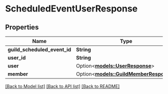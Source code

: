 # ScheduledEventUserResponse

## Properties

Name | Type | Description | Notes
------------ | ------------- | ------------- | -------------
**guild_scheduled_event_id** | **String** |  | 
**user_id** | **String** |  | 
**user** | Option<[**models::UserResponse**](UserResponse.md)> |  | [optional]
**member** | Option<[**models::GuildMemberResponse**](GuildMemberResponse.md)> |  | [optional]

[[Back to Model list]](../README.md#documentation-for-models) [[Back to API list]](../README.md#documentation-for-api-endpoints) [[Back to README]](../README.md)


